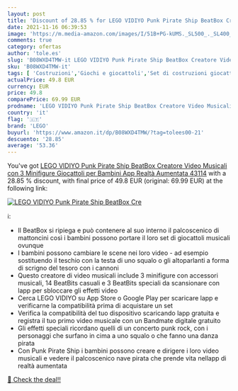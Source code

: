 ```yaml
---
layout: post
title: 'Discount of 28.85 % for LEGO VIDIYO Punk Pirate Ship BeatBox Cre'
date: 2021-11-16 06:39:53
image: 'https://m.media-amazon.com/images/I/51B+PG-kUMS._SL500_._SL400_.jpg'
comments: true
category: ofertas
author: 'tole.es'
slug: 'B08WXD4TMW-it LEGO VIDIYO Punk Pirate Ship BeatBox Creatore Video...'
sku: 'B08WXD4TMW-it'
tags: [ 'Costruzioni','Giochi e giocattoli','Set di costruzioni giocattolo','lego', ]
actualPrice: 49.8 EUR
currency: EUR
price: 49.8
comparePrice: 69.99 EUR
prodname: 'LEGO VIDIYO Punk Pirate Ship BeatBox Creatore Video Musicali con 3 Minifigure  Giocattoli per Bambini  App Realtà Aumentata  43114'
country: 'it'
flag: '🇮🇹'
brand: 'LEGO'
buyurl: 'https://www.amazon.it/dp/B08WXD4TMW/?tag=tolees00-21'
descuento: '28.85'
average: '53.36'
---
```


You've got [LEGO VIDIYO Punk Pirate Ship BeatBox Creatore Video Musicali con 3 Minifigure  Giocattoli per Bambini  App Realtà Aumentata  43114](https://www.amazon.it/dp/B08WXD4TMW/?tag=tolees00-21) with a  28.85 % discount, with final price of 49.8 EUR (original: 69.99 EUR) at the following link:

[![LEGO VIDIYO Punk Pirate Ship BeatBox Cre](https://m.media-amazon.com/images/I/51B+PG-kUMS._SL500_._SL400_.jpg)](https://www.amazon.it/dp/B08WXD4TMW/?tag=tolees00-21)

ℹ️:

- Il BeatBox si ripiega e può contenere al suo interno il palcoscenico di mattoncini così i bambini possono portare il loro set di giocattoli musicali ovunque
- I bambini possono cambiare le scene nei loro video - ad esempio sostituendo il teschio con la testa di uno squalo o gli altoparlanti a forma di scrigno del tesoro con i cannoni
- Questo creatore di video musicali include 3 minifigure con accessori musicali, 14 BeatBits casuali e 3 BeatBits speciali da scansionare con lapp per sbloccare gli effetti video
- Cerca LEGO VIDIYO su App Store o Google Play per scaricare lapp e verificarne la compatibilità prima di acquistare un set
- Verifica la compatibilità del tuo dispositivo scaricando lapp gratuita e registra il tuo primo video musicale con un Bandmate digitale gratuito
- Gli effetti speciali ricordano quelli di un concerto punk rock, con i personaggi che surfano in cima a uno squalo o che fanno una danza pirata
- Con Punk Pirate Ship i bambini possono creare e dirigere i loro video musicali e vedere il palcoscenico nave pirata che prende vita nellapp di realtà aumentata

[🛒 Check the deal!!](https://www.amazon.it/dp/B08WXD4TMW/?tag=tolees00-21)
